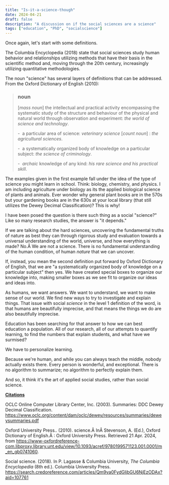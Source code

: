```yaml
---
title: "Is-it-a-science-though"
date: 2024-04-21
draft: false
description: "A discussion on if the social sciences are a science"
tags: ["education", "PhD", "socialscience"]
---
```


Once again, let's start with some definitions.

The Columbia Encyclopedia (2018) state that social sciences study human behavior and relationships utilizing methods that have their basis in the scientific method and, moving through the 20th century, increasingly utilizing quantitative methodologies.

The noun "science" has several layers of definitions that can be addressed. From the Oxford Dictionary of English (2010):
<blockquote>

### noun

\[*mass noun*\] the intellectual and practical activity encompassing the systematic study of the structure and behaviour of the physical and natural world through observation and experiment: *the world of science and technology*.

-  a particular area of science: *veterinary science* 
\[*count noun*\] : *the agricultural sciences*.

-  a systematically organized body of knowledge on a particular subject: *the science of criminology*.

-  *archaic* knowledge of any kind: *his rare science and his practical skill*.
</blockquote>

The examples given in the first example fall under the idea of the type of science you might learn in school. Think: biology, chemistry, and physics. I am including agriculture under biology as its the applied biological science of plants and animals. Ever wonder why general plant books are in the 570s but your gardening books are in the 630s at your local library (that still utilizes the Dewey Decimal Classification)? This is why!

I have been posed the question is there such thing as a social "science?" Like so many research studies, the answer is "it depends."

If we are talking about the hard sciences, uncovering the fundamental truths of nature as best they can through rigorous study and evaluation towards a universal understanding of the world, universe, and how everything is made? No.Â We are not a science. There is no fundamental understanding of the human condition, of human *nature* that we can uncover.

If, instead, you mean the second definition put forward by Oxford Dictionary of English, that we are "a systematically organized body of knowledge on a particular subject" then yes. We have created special boxes to organize our knowledge into, making smaller boxes as we see fit to organize our ideas and ideas into.

As humans, we want answers. We want to understand, we want to make sense of our world. We find new ways to try to investigate and explain things. That issue with social *science* in the level 1 definition of the word, is that humans are beautifully imprecise, and that means the things we do are also beautifully imprecise.

Education has been searching for that answer to how we can best education a population. All of our research, all of our attempts to quantify learning, to find the numbers that explain students, and what have we surmised?

We have to personalize learning.

Because we're human, and while you can always teach the middle, nobody actually exists there. Every person is wonderful, and exceptional. There is no algorithm to summarize; no algorithm to perfectly explain them.

And so, it think it's the art of applied social studies, rather than social science.

<u>**Citations**</u>

OCLC Online Computer Library Center, Inc. (2003). Summaries: DDC Dewey Decimal Classification. https://www.oclc.org/content/dam/oclc/dewey/resources/summaries/deweysummaries.pdf

Oxford University Press.. (2010). science.Â InÂ Stevenson, A. (Ed.), Oxford Dictionary of English.Â : Oxford University Press. Retrieved 21 Apr. 2024, from https://www-oxfordreference-com.libproxy.library.unt.edu/view/10.1093/acref/9780199571123.001.0001/m_en_gb0741060.

Social science. (2018). In P. Lagasse & Columbia University, *The Columbia Encyclopedia* (8th ed.). Columbia University Press. https://search.credoreference.com/articles/Qm9va0FydGljbGU6NjEzODAx?aid=107761
